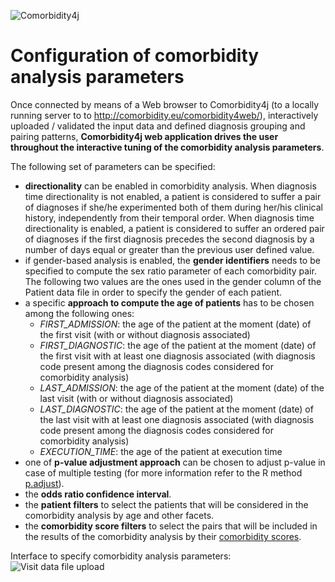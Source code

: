 ![Comorbidity4j](/img/logo.png)
<h1>Configuration of comorbidity analysis parameters</h1>
  
Once connected by means of a Web browser to Comorbidity4j (to a locally running server to to <a href="http://comorbidity.eu/comorbidity4web/" target="_blank">http://comorbidity.eu/comorbidity4web/</a>), interactively uploaded / validated the input data and defined diagnosis grouping and pairing patterns,  **Comorbidity4j web application drives the user throughout the interactive tuning of the comorbidity analysis parameters**.  
  
The following set of parameters can be specified:  
  
+ **directionality** can be enabled in comorbidity analysis. When diagnosis time directionality is not enabled, a patient is considered to suffer a pair of diagnoses if she/he experimented both of them during her/his clinical history, independently from their temporal order. When diagnosis time directionality is enabled, a patient is considered to suffer an ordered pair of diagnoses if the first diagnosis precedes the second diagnosis by a number of days equal or greater than the previous user defined value.  
+ if gender-based analysis is enabled, the **gender identifiers** needs to be specified to compute the sex ratio parameter of each comorbidity pair. The following two values are the ones used in the gender column of the Patient data file in order to specify the gender of each patient.  
+ a specific **approach to compute the age of patients** has to be chosen among the following ones:
    - *FIRST_ADMISSION*: the age of the patient at the moment (date) of the first visit (with or without diagnosis associated)  
    - *FIRST_DIAGNOSTIC*: the age of the patient at the moment (date) of the first visit with at least one diagnosis associated (with diagnosis code present among the diagnosis codes considered for comorbidity analysis)  
    - *LAST_ADMISSION*: the age of the patient at the moment (date) of the last visit (with or without diagnosis associated)  
    - *LAST_DIAGNOSTIC*: the age of the patient at the moment (date) of the last visit with at least one diagnosis associated (with diagnosis code present among the diagnosis codes considered for comorbidity analysis)  
    - *EXECUTION_TIME*: the age of the patient at execution time  
+ one of **p-value adjustment approach** can be chosen to adjust p-value in case of multiple testing (for more information refer to the R method <a href="https://stat.ethz.ch/R-manual/R-devel/library/stats/html/p.adjust.html" target="_blank">p.adjust</a>).  
+ the **odds ratio confidence interval**.  
+ the **patient filters** to select the patients that will be considered in the comorbidity analysis by age and other facets.  
+ the **comorbidity score filters** to select the pairs that will be included in the results of the comorbidity analysis by their [comorbidity scores](ComorbidityScoresComputed.md).  
  
  
Interface to specify comorbidity analysis parameters:  
![Visit data file upload](/img/input_c4web_comorbidityParameters.png)  
  
  
  